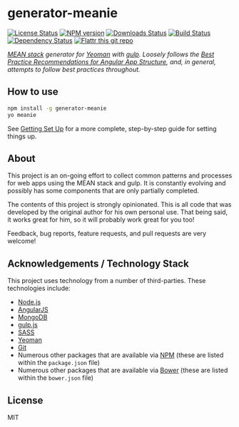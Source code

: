 # generator-meanie

[![License Status][license-image]][license-url]
[![NPM version][npm-image]][npm-url]
[![Downloads Status][downloads-image]][downloads-url]
[![Build Status][travis-image]][travis-url]
[![Dependency Status][depstat-image]][depstat-url]
[![Flattr this git repo][flattr-image]][flattr-url]

_[MEAN stack][mean-url] generator for [Yeoman][yeoman-url] with [gulp][gulp-url]. Loosely follows the 
[Best Practice Recommendations for Angular App Structure][angular-best-practices-url], and, in general, attempts to 
follow best practices throughout._

## How to use

```bash
npm install -g generator-meanie
yo meanie
```

See [Getting Set Up](./docs/getting-set-up.md) for a more complete, step-by-step guide for setting things up.

## About

This project is an on-going effort to collect common patterns and processes for web apps using the MEAN stack and gulp. 
It is constantly evolving and possibly has some components that are only partially completed.

The contents of this project is strongly opinionated. This is all code that was developed by the original author for 
his own personal use. That being said, it works great for him, so it will probably work great for you too!

Feedback, bug reports, feature requests, and pull requests are very welcome!

## Acknowledgements / Technology Stack

This project uses technology from a number of third-parties. These technologies include:

- [Node.js][node-url]
- [AngularJS][angular-url]
- [MongoDB][mongo-url]
- [gulp.js][gulp-url]
- [SASS][sass-url]
- [Yeoman][yeoman-url]
- [Git][git-url]
- Numerous other packages that are available via [NPM][npm-url] (these are listed within the `package.json` file)
- Numerous other packages that are available via [Bower][bower-url] (these are listed within the `bower.json` file)

## License

MIT



[flattr-url]: https://flattr.com/submit/auto?user_id=levisl176&url=github.com/levisl176/generator-meanie&title=generator-meanie&language=javascript&tags=github&category=software
[flattr-image]: http://api.flattr.com/button/flattr-badge-large.png

[npm-url]: https://npmjs.org/package/generator-meanie
[npm-image]: http://img.shields.io/npm/v/generator-meanie.svg?style=flat-square
[npm-image-old]: https://badge.fury.io/js/generator-meanie.png

[travis-url]: https://travis-ci.org/levisl176/generator-meanie
[travis-image]: http://img.shields.io/travis/levisl176/generator-meanie/master.svg?style=flat-square
[travis-image-old]: https://secure.travis-ci.org/levisl176/generator-meanie.png?branch=master

[coveralls-url]: https://coveralls.io/r/levisl176/generator-meanie
[coveralls-image]: http://img.shields.io/coveralls/levisl176/generator-meanie/master.svg?style=flat-square
[coveralls-image-old]: https://img.shields.io/coveralls/levisl176/generator-meanie.svg?style=flat

[depstat-url]: https://david-dm.org/levisl176/generator-meanie
[depstat-image]: http://img.shields.io/david/levisl176/generator-meanie.svg?style=flat-square
[depstat-image-old]: https://david-dm.org/levisl176/generator-meanie.svg

[license-url]: https://github.com/levisl176/generator-meanie/blob/master/LICENSE
[license-image]: http://img.shields.io/npm/l/generator-meanie.svg?style=flat-square

[downloads-url]: https://npmjs.org/package/generator-meanie
[downloads-image]: http://img.shields.io/npm/dm/generator-meanie.svg?style=flat-square

[angular-best-practices-url]: https://docs.google.com/document/d/1XXMvReO8-Awi1EZXAXS4PzDzdNvV6pGcuaF4Q9821Es/pub
[mean-url]: http://en.wikipedia.org/wiki/MEAN
[yeoman-url]: http://yeoman.io/
[gulp-url]: http://gulpjs.com/
[node-url]: http://nodejs.org/
[angular-url]: https://angularjs.org/
[mongo-url]: https://mongodb.org/
[sass-url]: http://sass-lang.com/
[git-url]: http://git-scm.com/
[npm-url]: http://npmjs.org/
[bower-url]: http://bower.io/

